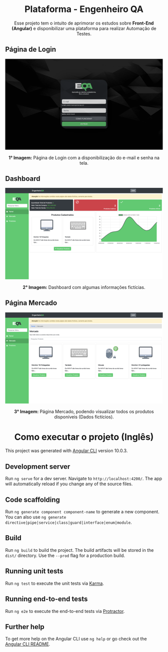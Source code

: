 <div align="center">

# **Plataforma - Engenheiro QA**

Esse projeto tem o intuito de aprimorar os estudos sobre **Front-End (Angular)** e disponibilizar uma plataforma para realizar Automação de Testes. 
</div>

 ## **Página de Login**

<div align="center">

![Login](document/prints/login.png "Login Page")

**1° Imagem:** Página de Login com a disponibilização do e-mail e senha na tela.

</div>

 ## **Dashboard**

<div align="center">

![Home](document/prints/home-page.png "Home Page")

**2° Imagem:** Dashboard com algumas informações fictícias.

</div>

## **Página Mercado**

<div align="center">

![Store](document/prints/store-page.png "Store Page")

**3° Imagem:** Página Mercado, podendo visualizar todos os produtos disponíveis (Dados fictícios).

</div>

<div align="center">

# Como executar o projeto (Inglês)

</div>

This project was generated with [Angular CLI](https://github.com/angular/angular-cli) version 10.0.3.


## Development server

Run `ng serve` for a dev server. Navigate to `http://localhost:4200/`. The app will automatically reload if you change any of the source files.

## Code scaffolding

Run `ng generate component component-name` to generate a new component. You can also use `ng generate directive|pipe|service|class|guard|interface|enum|module`.

## Build

Run `ng build` to build the project. The build artifacts will be stored in the `dist/` directory. Use the `--prod` flag for a production build.

## Running unit tests

Run `ng test` to execute the unit tests via [Karma](https://karma-runner.github.io). 

## Running end-to-end tests

Run `ng e2e` to execute the end-to-end tests via [Protractor](http://www.protractortest.org/).

## Further help

To get more help on the Angular CLI use `ng help` or go check out the [Angular CLI README](https://github.com/angular/angular-cli/blob/master/README.md).